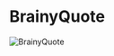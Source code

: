 # BrainyQuote
![BrainyQuote](https://user-images.githubusercontent.com/85176043/187006910-a4c0a56d-9afe-4218-860e-8cd93219cda6.jpg)

